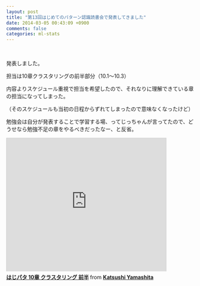 ```yaml
---
layout: post
title: "第13回はじめてのパターン認識読書会で発表してきました"
date: 2014-03-05 00:43:09 +0900
comments: false
categories: ml-stats
---
```


<!-- more -->
<br/>

発表しました。

担当は10章クラスタリングの前半部分（10.1〜10.3）
<br/>

内容よりスケジュール重視で担当を希望したので、それなりに理解できている章の担当になってしまった。

（そのスケジュールも当初の日程からずれてしまったので意味なくなったけど）
<br/>

勉強会は自分が発表することで学習する場、ってじっちゃんが言ってたので、どうせなら勉強不足の章をやるべきだったなー、と反省。
<br/>

<iframe src="http://www.slideshare.net/slideshow/embed_code/31886423" width="427" height="356" frameborder="0" marginwidth="0" marginheight="0" scrolling="no" style="border:1px solid #CCC; border-width:1px 1px 0; margin-bottom:5px; max-width: 100%;" allowfullscreen> </iframe> <div style="margin-bottom:5px"> <strong> <a href="https://www.slideshare.net/yamakatu/hajipata10" title="はじパタ 10章 クラスタリング 前半" target="_blank">はじパタ 10章 クラスタリング 前半</a> </strong> from <strong><a href="http://www.slideshare.net/yamakatu" target="_blank">Katsushi Yamashita</a></strong> </div>

